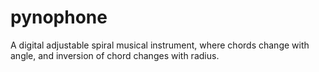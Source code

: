 # pynophone
A digital adjustable spiral musical instrument, where chords change with angle, and inversion of chord changes with radius.
